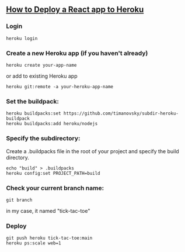 ## [How to Deploy a React app to Heroku](https://dev.to/mrcflorian/how-to-deploy-a-react-app-to-heroku-44ig)

### Login
```
heroku login
```

### Create a new Heroku app (if you haven't already)
```
heroku create your-app-name
```
or add to existing Heroku app
```
heroku git:remote -a your-heroku-app-name
```

### Set the buildpack:
```
heroku buildpacks:set https://github.com/timanovsky/subdir-heroku-buildpack
heroku buildpacks:add heroku/nodejs
```

### Specify the subdirectory: 
Create a .buildpacks file in the root of your project and specify the build directory.
```
echo "build" > .buildpacks
heroku config:set PROJECT_PATH=build
```

### Check your current branch name:
```
git branch
```
in my case, it named "tick-tac-toe"

### Deploy
```
git push heroku tick-tac-toe:main
heroku ps:scale web=1
```
